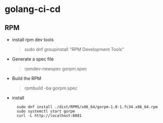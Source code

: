 # golang-ci-cd

## RPM

- install rpm dev tools

  > sudo dnf groupinstall "RPM Development Tools"

- Generate a spec file
  > rpmdev-newspec gorpm.spec
- Build the RPM
  > rpmbuild -ba gorpm.spec
- install

  ```!/bin/bash
    sudo dnf install ./dist/RPMS/x86_64/gorpm-1.0-1.fc34.x86_64.rpm
    sudo systemctl start gorpm
    curl -L http://localhost:8081
  ```
